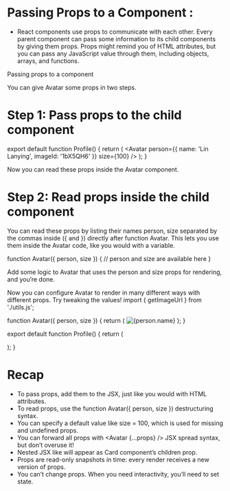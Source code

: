 # Passing Props to a Component :

- React components use props to communicate with each other. Every parent component can pass some information to its child components by giving them props. Props might remind you of HTML attributes, but you can pass any JavaScript value through them, including objects, arrays, and functions.

Passing props to a component

You can give Avatar some props in two steps.

# Step 1: Pass props to the child component

export default function Profile() {
return (
<Avatar
person={{ name: 'Lin Lanying', imageId: '1bX5QH6' }}
size={100}
/>
);
}

Now you can read these props inside the Avatar component.

# Step 2: Read props inside the child component

You can read these props by listing their names person, size separated by the commas inside ({ and }) directly after function Avatar. This lets you use them inside the Avatar code, like you would with a variable.

function Avatar({ person, size }) {
// person and size are available here
}

Add some logic to Avatar that uses the person and size props for rendering, and you’re done.

Now you can configure Avatar to render in many different ways with different props. Try tweaking the values!
import { getImageUrl } from './utils.js';

function Avatar({ person, size }) {
return (
<img
      className="avatar"
      src={getImageUrl(person)}
      alt={person.name}
      width={size}
      height={size}
    />
);
}

export default function Profile() {
return (

<div>
<Avatar
size={100}
person={{
          name: 'Katsuko Saruhashi',
          imageId: 'YfeOqp2'
        }}
/>
<Avatar
size={80}
person={{
          name: 'Aklilu Lemma',
          imageId: 'OKS67lh'
        }}
/>
<Avatar
size={50}
person={{
          name: 'Lin Lanying',
          imageId: '1bX5QH6'
        }}
/>
</div>
);
}

# Recap

- To pass props, add them to the JSX, just like you would with HTML attributes.
- To read props, use the function Avatar({ person, size }) destructuring syntax.
- You can specify a default value like size = 100, which is used for missing and undefined props.
- You can forward all props with <Avatar {...props} /> JSX spread syntax, but don’t overuse it!
- Nested JSX like <Card><Avatar /></Card> will appear as Card component’s children prop.
- Props are read-only snapshots in time: every render receives a new version of props.
- You can’t change props. When you need interactivity, you’ll need to set state.
